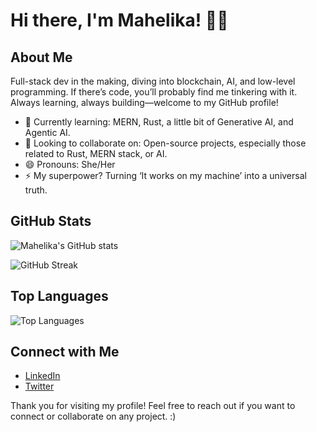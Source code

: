 # Hi there, I'm Mahelika! 👩‍💻

## About Me

Full-stack dev in the making, diving into blockchain, AI, and low-level programming. If there’s code, you’ll probably find me tinkering with it. Always learning, always building—welcome to my GitHub profile!

- 🌱 Currently learning: MERN, Rust, a little bit of Generative AI, and Agentic AI.
- 👯 Looking to collaborate on: Open-source projects, especially those related to Rust, MERN stack, or AI.
- 😄 Pronouns: She/Her
- ⚡ My superpower? Turning ‘It works on my machine’ into a universal truth.

## GitHub Stats

![Mahelika's GitHub stats](https://github-readme-stats.vercel.app/api?username=Mahelika&show_icons=true&theme=radical&count_private=true&cache_seconds=1800)

![GitHub Streak](https://streak-stats.demolab.com?user=mahelika&theme=radical&hide_border=false)

## Top Languages

![Top Languages](https://github-readme-stats.vercel.app/api/top-langs/?username=mahelika&layout=compact&theme=radical)


## Connect with Me

- [LinkedIn](www.linkedin.com/in/mahelika)
- [Twitter](https://x.com/mahelikaaX)
<!-- - [Personal Website](#) -->

Thank you for visiting my profile! Feel free to reach out if you want to connect or collaborate on any project. :)
